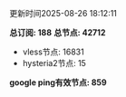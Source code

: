 更新时间2025-08-26 18:12:11

**总订阅: 188**
**总节点: 42712**
- vless节点: 16831
- hysteria2节点: 15

**google ping有效节点: 859**
